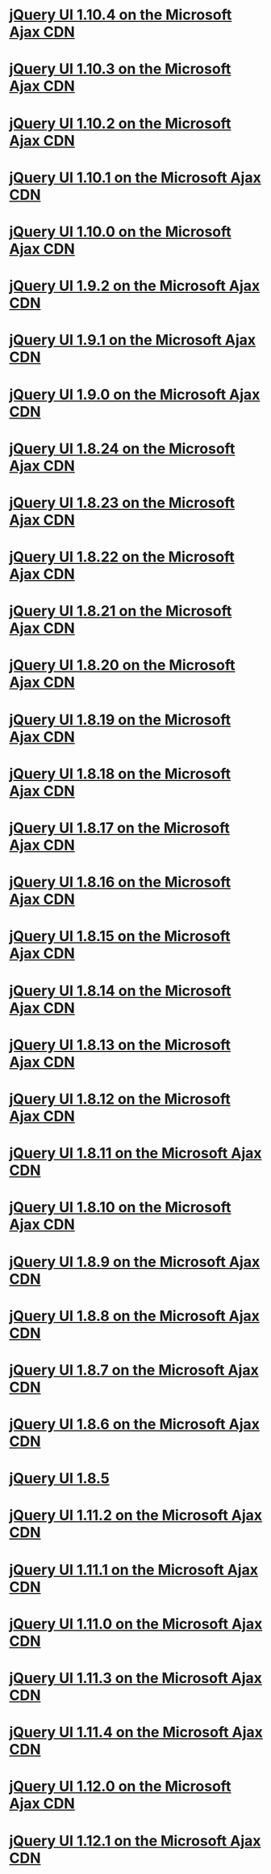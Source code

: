 # [jQuery UI 1.10.4 on the Microsoft Ajax CDN](cdnjqueryui1104.md)
# [jQuery UI 1.10.3 on the Microsoft Ajax CDN](cdnjqueryui1103.md)
# [jQuery UI 1.10.2 on the Microsoft Ajax CDN](cdnjqueryui1102.md)
# [jQuery UI 1.10.1 on the Microsoft Ajax CDN](cdnjqueryui1101.md)
# [jQuery UI 1.10.0 on the Microsoft Ajax CDN](cdnjqueryui1100.md)
# [jQuery UI 1.9.2 on the Microsoft Ajax CDN](cdnjqueryui192.md)
# [jQuery UI 1.9.1 on the Microsoft Ajax CDN](cdnjqueryui191.md)
# [jQuery UI 1.9.0 on the Microsoft Ajax CDN](cdnjqueryui190.md)
# [jQuery UI 1.8.24 on the Microsoft Ajax CDN](cdnjqueryui1824.md)
# [jQuery UI 1.8.23 on the Microsoft Ajax CDN](cdnjqueryui1823.md)
# [jQuery UI 1.8.22 on the Microsoft Ajax CDN](cdnjqueryui1822.md)
# [jQuery UI 1.8.21 on the Microsoft Ajax CDN](cdnjqueryui1821.md)
# [jQuery UI 1.8.20 on the Microsoft Ajax CDN](cdnjqueryui1820.md)
# [jQuery UI 1.8.19 on the Microsoft Ajax CDN](cdnjqueryui1819.md)
# [jQuery UI 1.8.18 on the Microsoft Ajax CDN](cdnjqueryui1818.md)
# [jQuery UI 1.8.17 on the Microsoft Ajax CDN](cdnjqueryui1817.md)
# [jQuery UI 1.8.16 on the Microsoft Ajax CDN](cdnjqueryui1816.md)
# [jQuery UI 1.8.15 on the Microsoft Ajax CDN](cdnjqueryui1815.md)
# [jQuery UI 1.8.14 on the Microsoft Ajax CDN](cdnjqueryui1814.md)
# [jQuery UI 1.8.13 on the Microsoft Ajax CDN](cdnjqueryui1813.md)
# [jQuery UI 1.8.12 on the Microsoft Ajax CDN](cdnjqueryui1812.md)
# [jQuery UI 1.8.11 on the Microsoft Ajax CDN](cdnjqueryui1811.md)
# [jQuery UI 1.8.10 on the Microsoft Ajax CDN](cdnjqueryui1910.md)
# [jQuery UI 1.8.9 on the Microsoft Ajax CDN](cdnjqueryui189.md)
# [jQuery UI 1.8.8 on the Microsoft Ajax CDN](cdnjqueryui188.md)
# [jQuery UI 1.8.7 on the Microsoft Ajax CDN](cdnjqueryui187.md)
# [jQuery UI 1.8.6 on the Microsoft Ajax CDN](cdnjqueryui186.md)
# [jQuery UI 1.8.5](cdnjqueryui185.md)
# [jQuery UI 1.11.2 on the Microsoft Ajax CDN](cdnjqueryui1112.md)
# [jQuery UI 1.11.1 on the Microsoft Ajax CDN](cdnjqueryui1111.md)
# [jQuery UI 1.11.0 on the Microsoft Ajax CDN](cdnjqueryui1110.md)
# [jQuery UI 1.11.3 on the Microsoft Ajax CDN](cdnjqueryui1113.md)
# [jQuery UI 1.11.4 on the Microsoft Ajax CDN](cdnjqueryui1114.md)
# [jQuery UI 1.12.0 on the Microsoft Ajax CDN](cdnjqueryui1120.md)
# [jQuery UI 1.12.1 on the Microsoft Ajax CDN](cdnjqueryui1121.md)
